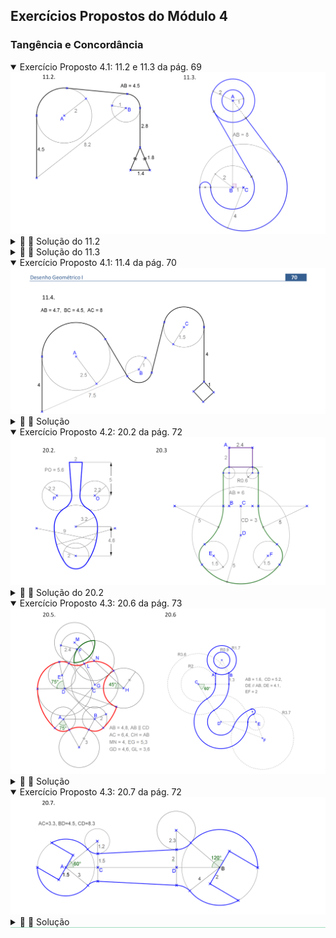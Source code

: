 <link rel="stylesheet" href="../../imagens/style.css">
<script type="text/x-mathjax-config">
         MathJax.Hub.Config({
           tex2jax: {
             inlineMath: [ ['$','$'], ["\\(","\\)"] ],
             processEscapes: true
           }
         });
</script>
<script src="https://cdn.mathjax.org/mathjax/latest/MathJax.js?config=TeX-AMS-MML_HTMLorMML" type="text/javascript"></script>

<h2 id="inicio">Exercícios Propostos do Módulo 4</h2>
<h3>Tangência e Concordância</h3> 
  <details open><summary>Exercício Proposto 4.1: 11.2 e 11.3 da pág. 69</summary>
  <img src="../../parte6/apos_dg_0069b.png" />
  <div class="combo"><details class="sub"><summary>&#x1f4cf; &#x1f4d0; Solução do 11.2</summary>
	<p>Começamos pelo segmento de 4,5cm. Temos a aplicação do Exercício 5.1 na reta tangente às duas circunferências.</p>
	<img src="69_03_00.png"/>
	<figcaption>Temos também a construção do triângulo isósceles na finalização do desenho. Esta construção pode ser feita com retas paralelas ao segmento de 2,8cm.</figcaption>
  </details>
  <details class="sub"><summary>&#x1f4cf; &#x1f4d0; Solução do 11.3</summary>
	<p>Começamos com as circunferências de centro <b>A</b>, <b>B</b> e <b>C</b>. Temos a aplicação do Exercício 4 na reta tangente à circunferência de centro <b>C</b> que passa por <b>A</b>.</p>
	<img src="69_04_00.png"/>
	<figcaption>Temos a aplicação do Exercício 5 na reta tangente às circunferências de centros <b>A</b> e <b>B</b> com raios iguais a 2cm.</figcaption>
  </details></div></details>
  <details open><summary>Exercício Proposto 4.1: 11.4 da pág. 70</summary>
  <img src="../../parte6/apos_dg_0070.png" />
    <div class="combo"><details class="sub"><summary>&#x1f4cf; &#x1f4d0; Solução</summary>
	<p>Começamos pelo segmento <b>DF</b>. Temos a aplicação do Exercício 5.2 nas retas tangentes às circunferências.</p>
	<img src="70_01_00.png"/>
	<figcaption>Temos também a construção do quadrado na finalização do desenho. Esta construção pode ser feita dois segmentos que formam 45&deg; com o segmento de 4cm.</figcaption>
  </details></div></details>
  <details open><summary>Exercício Proposto 4.2: 20.2 da pág. 72</summary>
  <img src="../../parte6/apos_dg_0072b.png" />
  <div class="combo"><details class="sub"><summary>&#x1f4cf; &#x1f4d0; Solução do 20.2</summary>
	<p>Começamos pelo segmento de 2cm com extremidade <b>A</b>. Temos a aplicação do Exercício 4 nas retas tangentes às circunferências de centros <b>P</b> e <b>O</b>.</p>
	<img src="72_03_00.png"/>
	<figcaption>Temos a aplicação do exercício 19 para encontrar os centros das circunferências tangentes às circunferências de centros <b>B</b> e <b>C</b>.</figcaption>
  </details></div></details>
  <details open><summary>Exercício Proposto 4.3: 20.6 da pág. 73</summary>
  <img src="../../parte6/apos_dg_0073a.png" />
  <div class="combo"><details class="sub"><summary>&#x1f4cf; &#x1f4d0; Solução</summary>
	<p>Começamos pelo segmento <b>AB</b>. Temos a aplicação do Exercício 1 nas circunferências tangentes aos segmentos com extremidades <b>A</b> e <b>B</b>.</p>
	<img src="73_03_00.png"/>
	<figcaption>Temos a aplicação do exercício 19 para encontrar os centros <b>E</b> e <b>F</b>.</figcaption>
  </details></div></details>
  <details open style="border-bottom: 1px solid #a2dec0;"><summary>Exercício Proposto 4.3: 20.7 da pág. 72</summary>
  <img src="../../parte6/apos_dg_0073b.png" />
  <div class="combo"><details class="sub"><summary>&#x1f4cf; &#x1f4d0; Solução</summary>
	<p>Começamos pelo segmento <b>AB</b>. Temos a aplicação do Exercício 1 nas circunferências tangentes de raios 1.2cm e 2.3cm.</p>
	<img src="73_04_00.png"/>
	<figcaption></figcaption>
  </details></div></details>
  



